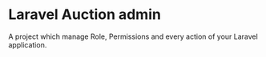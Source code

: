 # Laravel Auction admin

A project which manage Role, Permissions and every action of your Laravel application.

